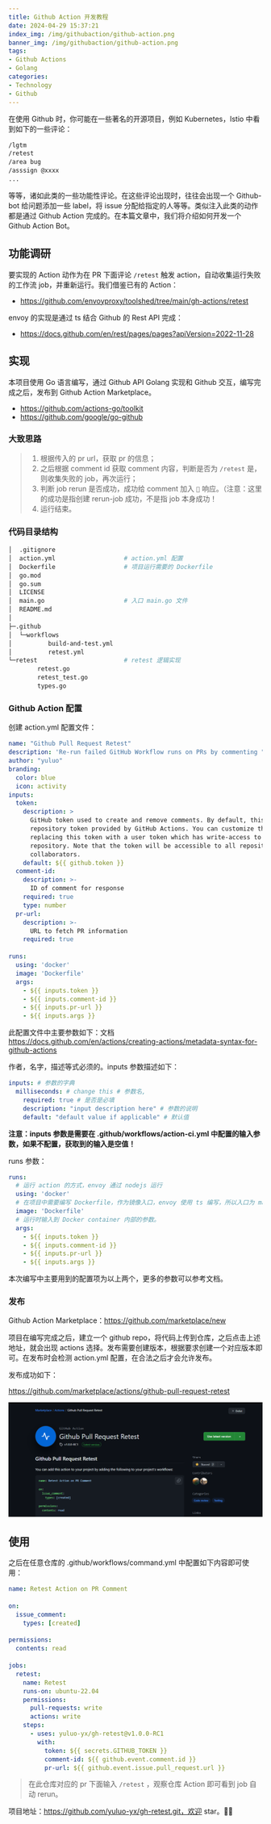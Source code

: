 ```yaml
---
title: Github Action 开发教程
date: 2024-04-29 15:37:21
index_img: /img/githubaction/github-action.png
banner_img: /img/githubaction/github-action.png
tags:
- Github Actions
- Golang
categories:
- Technology 
- Github
---
```


在使用 Github 时，你可能在一些著名的开源项目，例如 Kubernetes，Istio 中看到如下的一些评论：

```bash
/lgtm
/retest
/area bug
/asssign @xxxx
...
```

等等，诸如此类的一些功能性评论。在这些评论出现时，往往会出现一个 Github-bot 给问题添加一些 label，将 issue 分配给指定的人等等。类似注入此类的动作都是通过 Github Action 完成的。在本篇文章中，我们将介绍如何开发一个 Github Action Bot。

## 功能调研

要实现的 Action 动作为在 PR 下面评论 `/retest` 触发 action，自动收集运行失败的工作流 job，并重新运行。我们借鉴已有的 Action：

- https://github.com/envoyproxy/toolshed/tree/main/gh-actions/retest

envoy 的实现是通过 ts 结合 Github 的 Rest API 完成：

- https://docs.github.com/en/rest/pages/pages?apiVersion=2022-11-28

## 实现

本项目使用 Go 语言编写，通过 Github API Golang 实现和 Github 交互，编写完成之后，发布到 Github Action Marketplace。

- https://github.com/actions-go/toolkit
- https://github.com/google/go-github

### 大致思路

> 1. 根据传入的 pr url，获取 pr 的信息；
> 2. 之后根据 comment id 获取 comment 内容，判断是否为 `/retest` 是，则收集失败的 job，再次运行；
> 3. 判断 job rerun 是否成功，成功给 comment 加入  `🚀` 响应。（注意：这里的成功是指创建 rerun-job 成功，不是指 job 本身成功！
> 4. 运行结束。

### 代码目录结构

```bash
│  .gitignore
│  action.yml					# action.yml 配置
│  Dockerfile					# 项目运行需要的 Dockerfile
│  go.mod
│  go.sum
│  LICENSE
│  main.go						# 入口 main.go 文件
│  README.md
│
├─.github
│  └─workflows
│          build-and-test.yml		
│          retest.yml
└─retest						# retest 逻辑实现
        retest.go
        retest_test.go
        types.go
```

### Github Action 配置

创建 action.yml 配置文件：

```yml
name: "Github Pull Request Retest"
description: 'Re-run failed GitHub Workflow runs on PRs by commenting "/retest".'
author: "yuluo"
branding:
  color: blue
  icon: activity
inputs:
  token:
    description: >
      GitHub token used to create and remove comments. By default, this uses the
      repository token provided by GitHub Actions. You can customize the user by
      replacing this token with a user token which has write-access to your
      repository. Note that the token will be accessible to all repository
      collaborators.
    default: ${{ github.token }}
  comment-id:
    description: >-
      ID of comment for response
    required: true
    type: number
  pr-url:
    description: >-
      URL to fetch PR information
    required: true

runs:
  using: 'docker'
  image: 'Dockerfile'
  args:
    - ${{ inputs.token }}
    - ${{ inputs.comment-id }}
    - ${{ inputs.pr-url }}
    - ${{ inputs.args }}
```

此配置文件中主要参数如下：文档 https://docs.github.com/en/actions/creating-actions/metadata-syntax-for-github-actions

作者，名字，描述等式必须的。inputs 参数描述如下：

```yml
inputs: # 参数的字典
  milliseconds: # change this # 参数名,
    required: true # 是否是必填
    description: "input description here" # 参数的说明
    default: "default value if applicable" # 默认值
```

**注意：inputs 参数是需要在 .github/workflows/action-ci.yml 中配置的输入参数，如果不配置，获取到的输入是空值！**

runs 参数：

```yml
runs:
  # 运行 action 的方式，envoy 通过 nodejs 运行
  using: 'docker'
  # 在项目中需要编写 Dockerfile，作为镜像入口，envoy 使用 ts 编写，所以入口为 main: index.js
  image: 'Dockerfile'
  # 运行时输入到 Docker container 内部的参数。
  args:
    - ${{ inputs.token }}
    - ${{ inputs.comment-id }}
    - ${{ inputs.pr-url }}
    - ${{ inputs.args }}
```

本次编写中主要用到的配置项为以上两个，更多的参数可以参考文档。

### 发布

Github Action Marketplace：https://github.com/marketplace/new

项目在编写完成之后，建立一个 github repo，将代码上传到仓库，之后点击上述地址，就会出现 actions 选择。发布需要创建版本，根据要求创建一个对应版本即可。在发布时会检测 action.yml 配置，在合法之后才会允许发布。

发布成功如下：

https://github.com/marketplace/actions/github-pull-request-retest

![Github Action 发布预览c](/img/githubaction/images1.png)

## 使用

之后在任意仓库的 .github/workflows/command.yml 中配置如下内容即可使用：

```yml
name: Retest Action on PR Comment

on:
  issue_comment:
    types: [created]

permissions:
  contents: read

jobs:
  retest:
    name: Retest
    runs-on: ubuntu-22.04
    permissions:
      pull-requests: write
      actions: write
    steps:
      - uses: yuluo-yx/gh-retest@v1.0.0-RC1
        with:
          token: ${{ secrets.GITHUB_TOKEN }}
          comment-id: ${{ github.event.comment.id }}
          pr-url: ${{ github.event.issue.pull_request.url }}
```

> 在此仓库对应的 pr 下面输入 `/retest` ，观察仓库 Action 即可看到 job 自动 rerun。

项目地址：https://github.com/yuluo-yx/gh-retest.git，欢迎 star。🚀🚀
